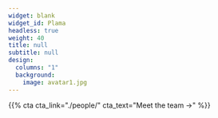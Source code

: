```yaml
---
widget: blank
widget_id: Plama
headless: true
weight: 40
title: null
subtitle: null
design:
  columns: "1"
  background:
    image: avatar1.jpg
---
```


{{% cta cta_link="./people/" cta_text="Meet the team →" %}}
